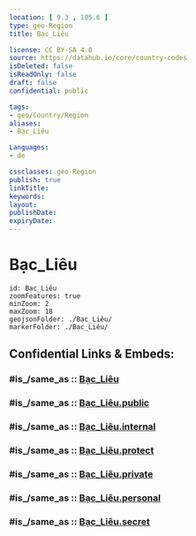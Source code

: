 ```yaml
---
location: [ 9.3 , 105.6 ] 
type: geo-Region
title: Bạc_Liêu

license: CC BY-SA 4.0
source: https://datahub.io/core/country-codes
isDeleted: false
isReadOnly: false
draft: false
confidential: public

tags:
- geo/Country/Region
aliases:
- Bạc_Liêu

Languages:
- de

cssclasses: geo-Region
publish: true
linkTitle: 
keywords: 
layout: 
publishDate: 
expiryDate: 
---
```


# Bạc_Liêu

```leaflet
id: Bạc_Liêu
zoomFeatures: true 
minZoom: 2 
maxZoom: 18
geojsonFolder: ./Bạc_Liêu/
markerFolder: ./Bạc_Liêu/
```


## Confidential Links & Embeds: 

### #is_/same_as :: [Bạc_Liêu](/_Standards/Earth/Continent/Asia/Asia~South~East/Vietnam/Provinces~Vietnam/Bạc_Liêu.md) 

### #is_/same_as :: [Bạc_Liêu.public](/_public/Earth/Continent/Asia/Asia~South~East/Vietnam/Provinces~Vietnam/Bạc_Liêu.public.md) 

### #is_/same_as :: [Bạc_Liêu.internal](/_internal/Earth/Continent/Asia/Asia~South~East/Vietnam/Provinces~Vietnam/Bạc_Liêu.internal.md) 

### #is_/same_as :: [Bạc_Liêu.protect](/_protect/Earth/Continent/Asia/Asia~South~East/Vietnam/Provinces~Vietnam/Bạc_Liêu.protect.md) 

### #is_/same_as :: [Bạc_Liêu.private](/_private/Earth/Continent/Asia/Asia~South~East/Vietnam/Provinces~Vietnam/Bạc_Liêu.private.md) 

### #is_/same_as :: [Bạc_Liêu.personal](/_personal/Earth/Continent/Asia/Asia~South~East/Vietnam/Provinces~Vietnam/Bạc_Liêu.personal.md) 

### #is_/same_as :: [Bạc_Liêu.secret](/_secret/Earth/Continent/Asia/Asia~South~East/Vietnam/Provinces~Vietnam/Bạc_Liêu.secret.md)

